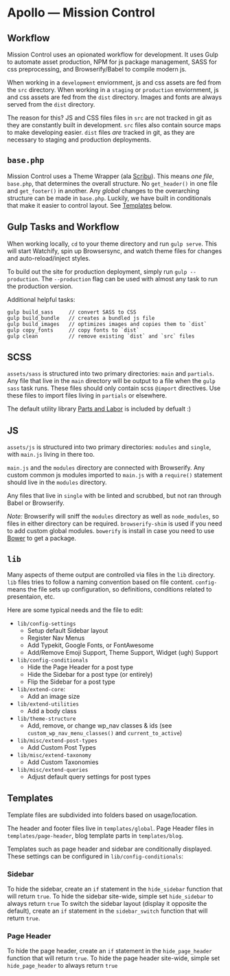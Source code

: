 # Apollo — Mission Control


## Workflow

Mission Control uses an opionated workflow for development. It uses Gulp to automate asset production, NPM for js package management, SASS for css preprocessing, and Browserify/Babel to compile modern js. 

When working in a `development` enviornment, js and css assets are fed from the `src` directory. When working in a `staging` or `production` enviornment, js and css assets are fed from the `dist` directory. Images and fonts are always served from the `dist` directory.

The reason for this? JS and CSS files files in `src` are not tracked in git as they are constantly built in development. `src` files also contain source maps to make developing easier. `dist` files _are_ tracked in git, as they are necessary to staging and production deployments.


## `base.php`

Mission Control uses a Theme Wrapper (ala [Scribu](http://scribu.net/wordpress/theme-wrappers.html)). This means _one file_, `base.php`, that determines the overall structure. No `get_header()` in one file and `get_footer()` in another. Any _global_ changes to the overarching structure can be made in `base.php`. Luckily, we have built in conditionals that make it easier to control layout. See [Templates](#templates) below.


## Gulp Tasks and Workflow

When working locally, `cd` to your theme directory and run `gulp serve`. This will start Watchify, spin up Browsersync, and watch theme files for changes and auto-reload/inject styles.

To build out the site for production deployment, simply run `gulp --production`. The `--production` flag can be used with almost any task to run the production version.

Additional helpful tasks:

```
gulp build_sass     // convert SASS to CSS
gulp build_bundle   // creates a bundled js file
gulp build_images   // optimizes images and copies them to `dist`
gulp copy_fonts     // copy fonts to `dist`
gulp clean          // remove existing `dist` and `src` files
```


## SCSS
`assets/sass` is structured into two primary directories: `main` and `partials`. Any file that live in the `main` directory will be output to a file when the `gulp sass` task runs. These files should only contain scss `@import` directives. Use these files to import files living in `partials` or elsewhere.

The default utility library [Parts and Labor](https://iamhexcoder.github.io/partsandlabor/) is included by defualt :)


## JS
`assets/js` is structured into two primary directories: `modules` and `single`, with `main.js` living in there too.

`main.js` and the `modules` directory are connected with Browserify. Any custom common js modules imported to `main.js` with a `require()` statement should live in the `modules` directory.

Any files that live in `single` with be linted and scrubbed, but not ran through Babel or Browserify.

_Note:_ Browserify will sniff the `modules` directory as well as `node_modules`, so files in either directory can be required. `browserify-shim` is used if you need to add custom global modules. `bowerify` is install in case you need to use [Bower](bower.io) to get a package.


## `lib`
Many aspects of theme output are controlled via files in the `lib` directory. `lib` files tries to follow a naming convention based on file content. `config-` means the file sets up configuration, so definitions, conditions related to presentaion, etc.

Here are some typical needs and the file to edit:

- `lib/config-settings`
  - Setup default Sidebar layout
  - Register Nav Menus
  - Add Typekit, Google Fonts, or FontAwesome
  - Add/Remove Emoji Support, Theme Support, Widget (ugh) Support
- `lib/config-conditionals`
  - Hide the Page Header for a post type
  - Hide the Sidebar for a post type (or entirely)
  - Flip the Sidebar for a post type
- `lib/extend-core`:
  - Add an image size
- `lib/extend-utilities`
  - Add a body class
- `lib/theme-structure`
  - Add, remove, or change wp_nav classes & ids (see `custom_wp_nav_menu_classes()` and `current_to_active`)
- `lib/misc/extend-post-types`
  - Add Custom Post Types
- `lib/misc/extend-taxonomy`
  - Add Custom Taxonomies
- `lib/misc/extend-queries`
  - Adjust default query settings for post types

## Templates
Template files are subdivided into folders based on usage/location.

The header and footer files live in `templates/global`. Page Header files in `templates/page-header`, blog template parts in `templates/blog`.

Templates such as page header and sidebar are conditionally displayed. These settings can be configured in `lib/config-conditionals`: 

### Sidebar
To hide the sidebar, create an `if` statement in the `hide_sidebar` function that will return `true`.
To hide the sidebar site-wide, simple set `hide_sidebar` to always return `true`
To switch the sidebar layout (display it opposite the default), create an `if` statement in the `sidebar_switch` function that will return `true`.

### Page Header
To hide the page header, create an `if` statement in the `hide_page_header` function that will return `true`.
To hide the page header site-wide, simple set `hide_page_header` to always return `true`



